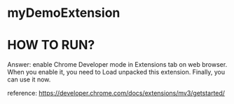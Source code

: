 ﻿# myDemoExtension
# HOW TO RUN?
Answer: enable Chrome Developer mode in Extensions tab on web browser. When you enable it, you need to Load unpacked this extension. Finally, you can use it now. 

reference: https://developer.chrome.com/docs/extensions/mv3/getstarted/
